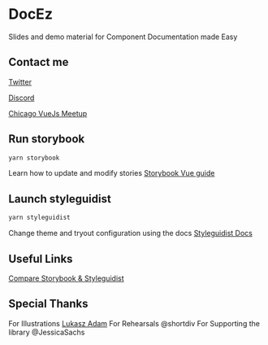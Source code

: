 # DocEz

Slides and demo material for Component Documentation made Easy

## Contact me

[Twitter](https://twitter.com/elevatebart)

[Discord](https://discordapp.com/users/363353019187724288)

[Chicago VueJs Meetup](https://www.meetup.com/fr-FR/Chicago-Vue-js/)

## Run storybook

```sh
yarn storybook
```

Learn how to update and modify stories
[Storybook Vue guide](https://storybook.js.org/docs/guides/guide-vue/)

## Launch styleguidist

```sh
yarn styleguidist
```

Change theme and tryout configuration using the docs
[Styleguidist Docs](https://vue-styleguidist.github.io/docs/GettingStarted.html)

## Useful Links

[Compare Storybook & Styleguidist](https://blog.hichroma.com/storybook-vs-styleguidist-2bd93d6dcc06)

## Special Thanks

For Illustrations [Lukasz Adam](https://lukaszadam.com/illustrations)
For Rehearsals @shortdiv
For Supporting the library @JessicaSachs
